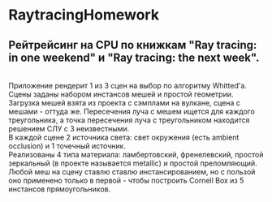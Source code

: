 # RaytracingHomework

<h2>Рейтрейсинг на CPU по книжкам "Ray tracing: in one weekend" и "Ray tracing: the next week".</h2>

<br> Приложение рендерит 1 из 3 сцен на выбор по алгоритму Whitted'а.
<br> Сцены заданы набором инстансов мешей и простой геометрии.
<br> Загрузка мешей взята из проекта с сэмплами на вулкане, сцена с мешами - оттуда же. Пересечения луча с мешем ищется для каждого треугольника, а точка пересечения луча с треугольником находится решением СЛУ с 3 неизвестными.
<br> В каждой сцене 2 источника света: свет окружения (есть ambient occlusion) и 1 точечный источник.
<br> Реализованы 4 типа материала: ламбертовский, френелевский, простой зеркальный (в проекте называется metallic) и простой преломляющий.
<br> Любой меш на сцену ставлю ставлю инстансированием, но с пользой оно применено только в первой - чтобы построить Cornell Box из 5 инстансов прямоугольников.

